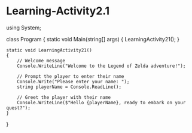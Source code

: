# Learning-Activity2.1
using System;

class Program
{
    static void Main(string[] args)
    {
        LearningActivity21();
    }

    static void LearningActivity21()
    {
        // Welcome message
        Console.WriteLine("Welcome to the Legend of Zelda adventure!");

        // Prompt the player to enter their name
        Console.Write("Please enter your name: ");
        string playerName = Console.ReadLine();

        // Greet the player with their name
        Console.WriteLine($"Hello {playerName}, ready to embark on your quest?");
    }
}

